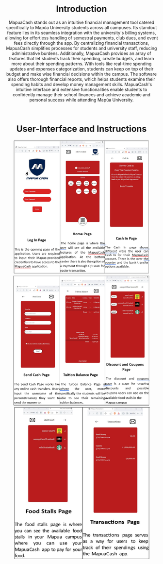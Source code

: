 <h1 align="center"> Introduction </h1>
<p align="center">
  MapuaCash stands out as an intuitive financial management tool catered specifically to
Mapúa University students across all campuses. Its standout feature lies in its seamless 
integration with the university's billing systems, allowing for effortless handling of 
semestral payments, club dues, and event fees directly through the app. By centralizing 
financial transactions, MapuaCash simplifies processes for students and university staff, 
reducing administrative burdens.
Additionally, MapuaCash provides an array of features that let students track their 
spending, create budgets, and learn more about their spending patterns. With tools like 
real-time spending updates and expenses categorization, students can keep on top of their 
budget and make wise financial decisions within the campus. The software also offers 
thorough financial reports, which helps students examine their spending habits and 
develop money management skills. MapuaCash's intuitive interface and extensive 
functionalities enable students to confidently manage their school finances and achieve 
academic and personal success while attending Mapúa University.
</p>
<br>
<h1 align="center"> User-Interface and Instructions </h1>

<div align="center">
  <img src="Assets/proto1.png" width="450">
  <img src="Assets/proto2.png" width="450">
  <img src="Assets/proto3.png" width="450">
</div>
